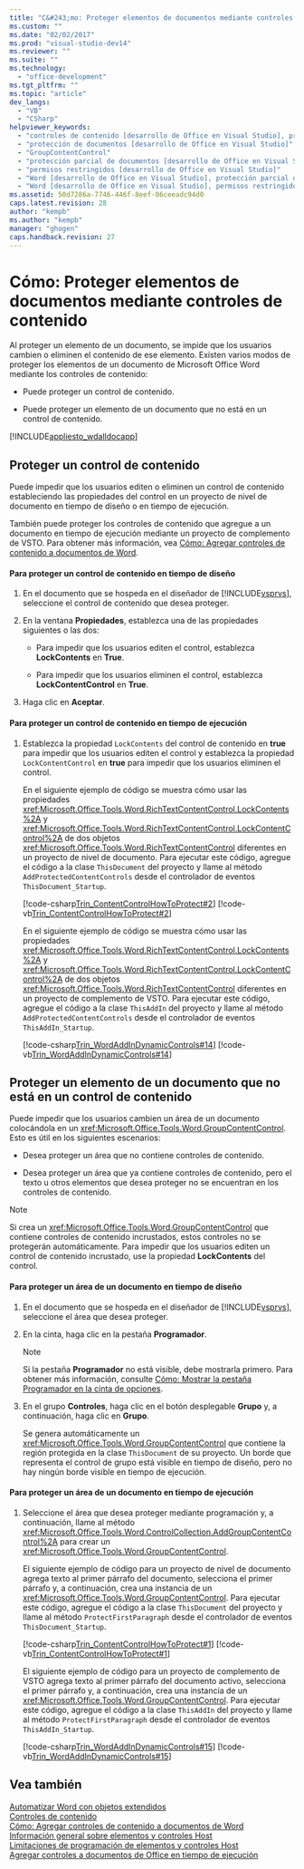 ```yaml
---
title: "C&#243;mo: Proteger elementos de documentos mediante controles de contenido"
ms.custom: ""
ms.date: "02/02/2017"
ms.prod: "visual-studio-dev14"
ms.reviewer: ""
ms.suite: ""
ms.technology: 
  - "office-development"
ms.tgt_pltfrm: ""
ms.topic: "article"
dev_langs: 
  - "VB"
  - "CSharp"
helpviewer_keywords: 
  - "controles de contenido [desarrollo de Office en Visual Studio], proteger documentos"
  - "protección de documentos [desarrollo de Office en Visual Studio]"
  - "GroupContentControl"
  - "protección parcial de documentos [desarrollo de Office en Visual Studio]"
  - "permisos restringidos [desarrollo de Office en Visual Studio]"
  - "Word [desarrollo de Office en Visual Studio], protección parcial de documentos"
  - "Word [desarrollo de Office en Visual Studio], permisos restringidos"
ms.assetid: 50d7286a-7746-446f-8eef-06ceeadc94d0
caps.latest.revision: 28
author: "kempb"
ms.author: "kempb"
manager: "ghogen"
caps.handback.revision: 27
---
```

# C&#243;mo: Proteger elementos de documentos mediante controles de contenido
  Al proteger un elemento de un documento, se impide que los usuarios cambien o eliminen el contenido de ese elemento.  Existen varios modos de proteger los elementos de un documento de Microsoft Office Word mediante los controles de contenido:  
  
-   Puede proteger un control de contenido.  
  
-   Puede proteger un elemento de un documento que no está en un control de contenido.  
  
 [!INCLUDE[appliesto_wdalldocapp](../vsto/includes/appliesto-wdalldocapp-md.md)]  
  
##  <a name="EditDeleteControl"></a> Proteger un control de contenido  
 Puede impedir que los usuarios editen o eliminen un control de contenido estableciendo las propiedades del control en un proyecto de nivel de documento en tiempo de diseño o en tiempo de ejecución.  
  
 También puede proteger los controles de contenido que agregue a un documento en tiempo de ejecución mediante un proyecto de complemento de VSTO.  Para obtener más información, vea [Cómo: Agregar controles de contenido a documentos de Word](../vsto/how-to-add-content-controls-to-word-documents.md).  
  
#### Para proteger un control de contenido en tiempo de diseño  
  
1.  En el documento que se hospeda en el diseñador de [!INCLUDE[vsprvs](../sharepoint/includes/vsprvs-md.md)], seleccione el control de contenido que desea proteger.  
  
2.  En la ventana **Propiedades**, establezca una de las propiedades siguientes o las dos:  
  
    -   Para impedir que los usuarios editen el control, establezca **LockContents** en **True**.  
  
    -   Para impedir que los usuarios eliminen el control, establezca **LockContentControl** en **True**.  
  
3.  Haga clic en **Aceptar**.  
  
#### Para proteger un control de contenido en tiempo de ejecución  
  
1.  Establezca la propiedad `LockContents` del control de contenido en **true** para impedir que los usuarios editen el control y establezca la propiedad `LockContentControl` en **true** para impedir que los usuarios eliminen el control.  
  
     En el siguiente ejemplo de código se muestra cómo usar las propiedades <xref:Microsoft.Office.Tools.Word.RichTextContentControl.LockContents%2A> y <xref:Microsoft.Office.Tools.Word.RichTextContentControl.LockContentControl%2A> de dos objetos <xref:Microsoft.Office.Tools.Word.RichTextContentControl> diferentes en un proyecto de nivel de documento.  Para ejecutar este código, agregue el código a la clase `ThisDocument` del proyecto y llame al método `AddProtectedContentControls` desde el controlador de eventos `ThisDocument_Startup`.  
  
     [!code-csharp[Trin_ContentControlHowToProtect#2](../snippets/csharp/VS_Snippets_OfficeSP/Trin_ContentControlHowToProtect/CS/ThisDocument.cs#2)]
     [!code-vb[Trin_ContentControlHowToProtect#2](../snippets/visualbasic/VS_Snippets_OfficeSP/Trin_ContentControlHowToProtect/VB/ThisDocument.vb#2)]  
  
     En el siguiente ejemplo de código se muestra cómo usar las propiedades <xref:Microsoft.Office.Tools.Word.RichTextContentControl.LockContents%2A> y <xref:Microsoft.Office.Tools.Word.RichTextContentControl.LockContentControl%2A> de dos objetos <xref:Microsoft.Office.Tools.Word.RichTextContentControl> diferentes en un proyecto de complemento de VSTO.  Para ejecutar este código, agregue el código a la clase `ThisAddIn` del proyecto y llame al método `AddProtectedContentControls` desde el controlador de eventos `ThisAddIn_Startup`.  
  
     [!code-csharp[Trin_WordAddInDynamicControls#14](../snippets/csharp/VS_Snippets_OfficeSP/Trin_WordAddInDynamicControls/CS/ThisAddIn.cs#14)]
     [!code-vb[Trin_WordAddInDynamicControls#14](../snippets/visualbasic/VS_Snippets_OfficeSP/Trin_WordAddInDynamicControls/VB/ThisAddIn.vb#14)]  
  
## Proteger un elemento de un documento que no está en un control de contenido  
 Puede impedir que los usuarios cambien un área de un documento colocándola en un <xref:Microsoft.Office.Tools.Word.GroupContentControl>.  Esto es útil en los siguientes escenarios:  
  
-   Desea proteger un área que no contiene controles de contenido.  
  
-   Desea proteger un área que ya contiene controles de contenido, pero el texto u otros elementos que desea proteger no se encuentran en los controles de contenido.  
  
> [!NOTE]  
>  Si crea un <xref:Microsoft.Office.Tools.Word.GroupContentControl> que contiene controles de contenido incrustados, estos controles no se protegerán automáticamente.  Para impedir que los usuarios editen un control de contenido incrustado, use la propiedad **LockContents** del control.  
  
#### Para proteger un área de un documento en tiempo de diseño  
  
1.  En el documento que se hospeda en el diseñador de [!INCLUDE[vsprvs](../sharepoint/includes/vsprvs-md.md)], seleccione el área que desea proteger.  
  
2.  En la cinta, haga clic en la pestaña **Programador**.  
  
    > [!NOTE]  
    >  Si la pestaña **Programador** no está visible, debe mostrarla primero.  Para obtener más información, consulte [Cómo: Mostrar la pestaña Programador en la cinta de opciones](../vsto/how-to-show-the-developer-tab-on-the-ribbon.md).  
  
3.  En el grupo **Controles**, haga clic en el botón desplegable **Grupo** y, a continuación, haga clic en **Grupo**.  
  
     Se genera automáticamente un <xref:Microsoft.Office.Tools.Word.GroupContentControl> que contiene la región protegida en la clase `ThisDocument` de su proyecto.  Un borde que representa el control de grupo está visible en tiempo de diseño, pero no hay ningún borde visible en tiempo de ejecución.  
  
#### Para proteger un área de un documento en tiempo de ejecución  
  
1.  Seleccione el área que desea proteger mediante programación y, a continuación, llame al método <xref:Microsoft.Office.Tools.Word.ControlCollection.AddGroupContentControl%2A> para crear un <xref:Microsoft.Office.Tools.Word.GroupContentControl>.  
  
     El siguiente ejemplo de código para un proyecto de nivel de documento agrega texto al primer párrafo del documento, selecciona el primer párrafo y, a continuación, crea una instancia de un <xref:Microsoft.Office.Tools.Word.GroupContentControl>.  Para ejecutar este código, agregue el código a la clase `ThisDocument` del proyecto y llame al método `ProtectFirstParagraph` desde el controlador de eventos `ThisDocument_Startup`.  
  
     [!code-csharp[Trin_ContentControlHowToProtect#1](../snippets/csharp/VS_Snippets_OfficeSP/Trin_ContentControlHowToProtect/CS/ThisDocument.cs#1)]
     [!code-vb[Trin_ContentControlHowToProtect#1](../snippets/visualbasic/VS_Snippets_OfficeSP/Trin_ContentControlHowToProtect/VB/ThisDocument.vb#1)]  
  
     El siguiente ejemplo de código para un proyecto de complemento de VSTO agrega texto al primer párrafo del documento activo, selecciona el primer párrafo y, a continuación, crea una instancia de un <xref:Microsoft.Office.Tools.Word.GroupContentControl>.  Para ejecutar este código, agregue el código a la clase `ThisAddIn` del proyecto y llame al método `ProtectFirstParagraph` desde el controlador de eventos `ThisAddIn_Startup`.  
  
     [!code-csharp[Trin_WordAddInDynamicControls#15](../snippets/csharp/VS_Snippets_OfficeSP/Trin_WordAddInDynamicControls/CS/ThisAddIn.cs#15)]
     [!code-vb[Trin_WordAddInDynamicControls#15](../snippets/visualbasic/VS_Snippets_OfficeSP/Trin_WordAddInDynamicControls/VB/ThisAddIn.vb#15)]  
  
## Vea también  
 [Automatizar Word con objetos extendidos](../vsto/automating-word-by-using-extended-objects.md)   
 [Controles de contenido](../vsto/content-controls.md)   
 [Cómo: Agregar controles de contenido a documentos de Word](../vsto/how-to-add-content-controls-to-word-documents.md)   
 [Información general sobre elementos y controles Host](../vsto/host-items-and-host-controls-overview.md)   
 [Limitaciones de programación de elementos y controles Host](../vsto/programmatic-limitations-of-host-items-and-host-controls.md)   
 [Agregar controles a documentos de Office en tiempo de ejecución](../vsto/adding-controls-to-office-documents-at-run-time.md)  
  
  